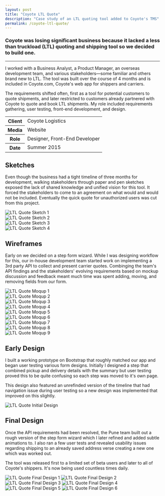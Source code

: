 ```yaml
---
layout: post
title: "Coyote LTL Quote"
description: "Case study of an LTL quoting tool added to Coyote's TMS"
permalink: /coyote-ltl-quote/
---
```


<section class="border-bottom-gray">
	<div class="grid-frame soft-sides hard@md">
		<div class="grid">
			<div class="grid-cell soft-triple-top soft-sides soft-triple-sides@md soft-triple-bottom@md 2/3@md">
				<h3>Coyote was losing significant business because it lacked a less than truckload (LTL) quoting and shipping tool so we decided to build one.</h3>
				<hr>
				<p>I worked with a Business Analyst, a Product Manager, an overseas development team, and various stakeholders—some familiar and others brand new to LTL. The tool was built over the course of 4 months and is included in Coyote.com, Coyote's web app for shippers and carriers.</p>
				<p>The requirements shifted often, first as a tool for potential customers to quote shipments, and later restricted to customers already partnered with Coyote to quote and book LTL shipments. My role included requirements gathering, user testing, front-end development, and design.</p>
			</div>
			<div class="grid-cell soft-sides soft-triple-bottom soft-double-top soft-triple-sides@md soft-triple-top@md 1/3@md">
				<table>
					<tbody>
						<tr>
							<th>Client</th>
							<td>Coyote Logistics</td>
						</tr>
						<tr>
							<th>Media</th>
							<td>Website</td>
						</tr>
						<tr>
							<th>Role</th>
							<td>Designer, Front-End Developer</td>
						</tr>
						<tr>
							<th>Date</th>
							<td>Summer 2015</td>
						</tr>
					</tbody>
				</table>
			</div>
		</div>
	</div>
</section>
<section class="bg-silver-half@md border-bottom-gray border-none@md">
	<div class="grid-frame soft-sides hard@md">
		<div class="grid">
			<div class="grid-cell soft-sides soft-triple-ends soft-triple-sides@md soft-triple-bottom@md 1/3@md">
				<h2>Sketches</h2>
				<p>Even though the business had a tight timeline of three months for development, walking stakeholders through paper and pen sketches exposed the lack of shared knowledge and unified vision for this tool. It forced the stakeholders to come to an agreement on what would and would not be included. Eventually the quick quote for unauthorized users was cut from this project.</p>
			</div>
			<div class="grid-cell soft-double-top soft-triple-bottom soft-sides soft-triple-sides@md soft-triple-top@md bg-silver@md border-left-gray@md 2/3@md">
				<div class="grid grid-with-gutter">
					<div class="grid-cell 1/2@md">
						<img class="project-img" src="https://jessetrippecdn.appspot.com/images/ltl-sketch-1.jpg" alt="LTL Quote Sketch 1">
					</div>
					<div class="grid-cell 1/2@md">
						<img class="project-img" src="https://jessetrippecdn.appspot.com/images/ltl-sketch-2.jpg" alt="LTL Quote Sketch 2">
					</div>
					<div class="grid-cell 1/2@md">
						<img class="project-img flush-bottom@md" src="https://jessetrippecdn.appspot.com/images/ltl-sketch-3.jpg" alt="LTL Quote Sketch 3">
					</div>
					<div class="grid-cell 1/2@md">
						<img class="project-img flush-bottom" src="https://jessetrippecdn.appspot.com/images/ltl-sketch-4.jpg" alt="LTL Quote Sketch 4">
					</div>
				</div>
			</div>
		</div>
	</div>
</section>
<section class="bg-silver-half@md border-bottom-gray border-none@md">
	<div class="grid-frame soft-sides hard@md">
		<div class="grid">
			<div class="grid-cell soft-sides soft-triple-ends soft-triple-sides@md soft-triple-bottom@md 1/3@md">
				<h2>Wireframes</h2>
				<p>Early on we decided on a step form wizard. While I was designing workflow for this, our in-house development team started work on implementing a 3rd party API to collect and present carrier quotes. Combinging the team's API findings and the stakeholders' evolving requirements based on mockup discussion and feedback meant much time was spent adding, moving, and removing fields from our form.</p>
			</div>
			<div class="grid-cell soft-double-top soft-triple-bottom soft-sides soft-triple@md bg-silver@md border-left-gray@md 2/3@md">
				<div class="grid grid-with-gutter">
					<div class="grid-cell 1/2@md">
						<img class="project-img" src="https://jessetrippecdn.appspot.com/images/ltl-moqup-0.png" alt="LTL Quote Moqup 1">
					</div>
					<div class="grid-cell 1/2@md">
						<img class="project-img" src="https://jessetrippecdn.appspot.com/images/ltl-moqup-1.png" alt="LTL Quote Moqup 2">
					</div>
					<div class="grid-cell 1/2@md">
						<img class="project-img" src="https://jessetrippecdn.appspot.com/images/ltl-moqup-2.png" alt="LTL Quote Moqup 3">
					</div>
					<div class="grid-cell 1/2@md">
						<img class="project-img" src="https://jessetrippecdn.appspot.com/images/ltl-moqup-3.png" alt="LTL Quote Moqup 4">
					</div>
					<div class="grid-cell 1/2@md">
						<img class="project-img" src="https://jessetrippecdn.appspot.com/images/ltl-moqup-4.png" alt="LTL Quote Moqup 5">
					</div>
					<div class="grid-cell 1/2@md">
						<img class="project-img" src="https://jessetrippecdn.appspot.com/images/ltl-moqup-5.png" alt="LTL Quote Moqup 6">
					</div>
					<div class="grid-cell 1/2@md">
						<img class="project-img" src="https://jessetrippecdn.appspot.com/images/ltl-moqup-6.png" alt="LTL Quote Moqup 7">
					</div>
					<div class="grid-cell 1/2@md">
						<img class="project-img" src="https://jessetrippecdn.appspot.com/images/ltl-moqup-7.png" alt="LTL Quote Moqup 8">
					</div>
					<div class="grid-cell 1/2@md">
						<img class="project-img flush-bottom" src="https://jessetrippecdn.appspot.com/images/ltl-moqup-8.png" alt="LTL Quote Moqup 9">
					</div>
				</div>
			</div>
		</div>
	</div>
</section>
<section class="bg-silver-half@md border-bottom-gray border-none@md">
	<div class="grid-frame soft-sides hard@md">
		<div class="grid">
			<div class="grid-cell soft-sides soft-triple-ends soft-triple-sides@md soft-triple-bottom@md 1/3@md">
				<h2>Early Design</h2>
				<p>I built a working prototype on Bootstrap that roughly matched our app and began user testing various form designs. Initially I designed a step that combined pickup and delivery details with the summary but user testing proved this to be quite confusing so each step was moved to it's own page.</p>
				<p>This design also featured an unrefinded version of the timeline that had navigation issue during user testing so a new design was implemented that improved on this slightly.</p>
			</div>
			<div class="grid-cell soft-double-top soft-triple-bottom soft-sides soft-triple@md bg-silver@md border-left-gray@md 2/3@md">
				<img class="project-img flush-bottom" src="https://jessetrippecdn.appspot.com/images/ltl-initial-3b.png" alt="LTL Quote Initial Design">
			</div>
		</div>
	</div>
</section>
<section class="bg-silver-half@md border-bottom-gray">
	<div class="grid-frame soft-sides hard@md">
		<div class="grid">
			<div class="grid-cell soft-sides soft-triple-ends soft-triple-sides@md soft-triple-bottom@md 1/3@md">
				<h2>Final Design</h2>
				<p>Once the API requirements had been resolved, the Pune team built out a rough version of the step form wizard which I later refined and added subtle animations to. I also ran a few user tests and revealed usability issues regarding shipping to an already saved address verse creating a new one which was worked out.</p>
				<p>The tool was released first to a limited set of beta users and later to all of Coyote's shippers. It's now being used countless times daily.</p>
			</div>
			<div class="grid-cell soft-double-top soft-triple-bottom soft-sides soft-triple-bottom@md soft-triple-sides@md soft-triple-top@md 2/3@md bg-silver@md border-left-gray@md">
				<img class="project-img" src="https://jessetrippecdn.appspot.com/images/ltl-1.png" alt="LTL Quote Final Design 1">
				<img class="project-img" src="https://jessetrippecdn.appspot.com/images/ltl-2.png" alt="LTL Quote Final Design 2">
				<img class="project-img" src="https://jessetrippecdn.appspot.com/images/ltl-3.png" alt="LTL Quote Final Design 3">
				<img class="project-img" src="https://jessetrippecdn.appspot.com/images/ltl-4.png" alt="LTL Quote Final Design 4">
				<img class="project-img" src="https://jessetrippecdn.appspot.com/images/ltl-5.png" alt="LTL Quote Final Design 5">
				<img class="project-img flush-bottom" src="https://jessetrippecdn.appspot.com/images/ltl-6.png" alt="LTL Quote Final Design 6">
			</div>
		</div>
	</div>
</section>
